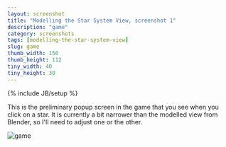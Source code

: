 ```yaml
---
layout: screenshot
title: "Modelling the Star System View, screenshot 1"
description: "game"
category: screenshots
tags: [modelling-the-star-system-view]
slug: game
thumb_width: 150
thumb_height: 112
tiny_width: 40
tiny_height: 30
---
```

{% include JB/setup %}

<p>
This is the preliminary popup screen in the game that you see when you click on a star. It is currently a bit narrower than the modelled view from Blender, so I'll need to adjust one or the other.
</p>

<img alt='game' src='{{ BASE_PATH }}/img/screenshots/2013-03-05/modelling-the-star-system-view/game.png' />
